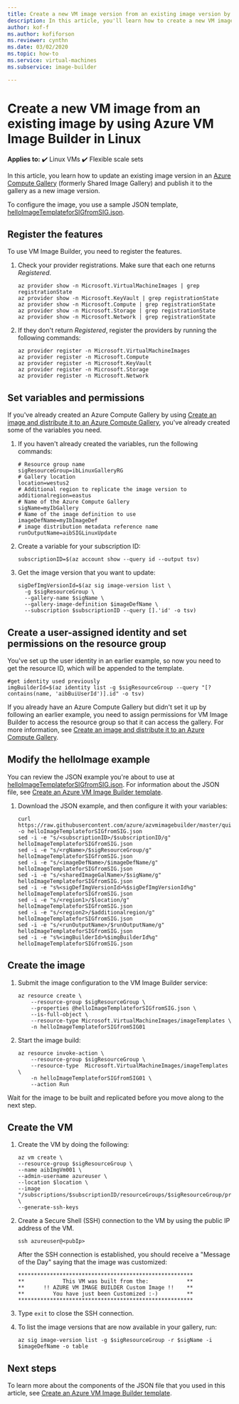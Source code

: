 ```yaml
---
title: Create a new VM image version from an existing image version by using Azure VM Image Builder in Linux
description: In this article, you'll learn how to create a new VM image version from an existing image version by using VM Image Builder in Linux.
author: kof-f
ms.author: kofiforson
ms.reviewer: cynthn
ms.date: 03/02/2020
ms.topic: how-to
ms.service: virtual-machines
ms.subservice: image-builder

---
```

# Create a new VM image from an existing image by using Azure VM Image Builder in Linux

**Applies to:** :heavy_check_mark: Linux VMs :heavy_check_mark: Flexible scale sets 

In this article, you learn how to update an existing image version in an [Azure Compute Gallery](../shared-image-galleries.md) (formerly Shared Image Gallery) and publish it to the gallery as a new image version.

To configure the image, you use a sample JSON template, [helloImageTemplateforSIGfromSIG.json](https://raw.githubusercontent.com/azure/azvmimagebuilder/master/quickquickstarts/2_Creating_a_Custom_Linux_Shared_Image_Gallery_Image_from_SIG/helloImageTemplateforSIGfromSIG.json). 

## Register the features

To use VM Image Builder, you need to register the features.

1. Check your provider registrations. Make sure that each one returns *Registered*.

    ```azurecli-interactive
    az provider show -n Microsoft.VirtualMachineImages | grep registrationState
    az provider show -n Microsoft.KeyVault | grep registrationState
    az provider show -n Microsoft.Compute | grep registrationState
    az provider show -n Microsoft.Storage | grep registrationState
    az provider show -n Microsoft.Network | grep registrationState
    ```

1. If they don't return *Registered*, register the providers by running the following commands:

    ```azurecli-interactive
    az provider register -n Microsoft.VirtualMachineImages
    az provider register -n Microsoft.Compute
    az provider register -n Microsoft.KeyVault
    az provider register -n Microsoft.Storage
    az provider register -n Microsoft.Network
    ```

## Set variables and permissions

If you've already created an Azure Compute Gallery by using [Create an image and distribute it to an Azure Compute Gallery](image-builder-gallery.md), you've already created some of the variables you need. 

1. If you haven't already created the variables, run the following commands:

    ```console
    # Resource group name 
    sigResourceGroup=ibLinuxGalleryRG
    # Gallery location 
    location=westus2
    # Additional region to replicate the image version to 
    additionalregion=eastus
    # Name of the Azure Compute Gallery 
    sigName=myIbGallery
    # Name of the image definition to use
    imageDefName=myIbImageDef
    # image distribution metadata reference name
    runOutputName=aibSIGLinuxUpdate
    ```

1. Create a variable for your subscription ID:

    ```console
    subscriptionID=$(az account show --query id --output tsv)
    ```

1. Get the image version that you want to update:

    ```azurecli
    sigDefImgVersionId=$(az sig image-version list \
      -g $sigResourceGroup \
      --gallery-name $sigName \
      --gallery-image-definition $imageDefName \
      --subscription $subscriptionID --query [].'id' -o tsv)
    ```

## Create a user-assigned identity and set permissions on the resource group

You've set up the user identity in an earlier example, so now you need to get the resource ID, which will be appended to the template.

```azurecli-interactive
#get identity used previously
imgBuilderId=$(az identity list -g $sigResourceGroup --query "[?contains(name, 'aibBuiUserId')].id" -o tsv)
```

If you already have an Azure Compute Gallery but didn't set it up by following an earlier example, you need to assign permissions for VM Image Builder to access the resource group so that it can access the gallery. For more information, see [Create an image and distribute it to an Azure Compute Gallery](image-builder-gallery.md).

## Modify the helloImage example

You can review the JSON example you're about to use at [helloImageTemplateforSIGfromSIG.json](https://raw.githubusercontent.com/azure/azvmimagebuilder/master/quickquickstarts/2_Creating_a_Custom_Linux_Shared_Image_Gallery_Image_from_SIG/helloImageTemplateforSIGfromSIG.json). For information about the JSON file, see [Create an Azure VM Image Builder template](image-builder-json.md). 


1. Download the JSON example, and then configure it with your variables: 

	```console
	curl https://raw.githubusercontent.com/azure/azvmimagebuilder/master/quickquickstarts/8_Creating_a_Custom_Linux_Shared_Image_Gallery_Image_from_SIG/helloImageTemplateforSIGfromSIG.json -o helloImageTemplateforSIGfromSIG.json
	sed -i -e "s/<subscriptionID>/$subscriptionID/g" helloImageTemplateforSIGfromSIG.json
	sed -i -e "s/<rgName>/$sigResourceGroup/g" helloImageTemplateforSIGfromSIG.json
	sed -i -e "s/<imageDefName>/$imageDefName/g" helloImageTemplateforSIGfromSIG.json
	sed -i -e "s/<sharedImageGalName>/$sigName/g" helloImageTemplateforSIGfromSIG.json
	sed -i -e "s%<sigDefImgVersionId>%$sigDefImgVersionId%g" helloImageTemplateforSIGfromSIG.json
	sed -i -e "s/<region1>/$location/g" helloImageTemplateforSIGfromSIG.json
	sed -i -e "s/<region2>/$additionalregion/g" helloImageTemplateforSIGfromSIG.json
	sed -i -e "s/<runOutputName>/$runOutputName/g" helloImageTemplateforSIGfromSIG.json
	sed -i -e "s%<imgBuilderId>%$imgBuilderId%g" helloImageTemplateforSIGfromSIG.json
	```

## Create the image

1. Submit the image configuration to the VM Image Builder service:

	```azurecli-interactive
	az resource create \
		--resource-group $sigResourceGroup \
		--properties @helloImageTemplateforSIGfromSIG.json \
		--is-full-object \
		--resource-type Microsoft.VirtualMachineImages/imageTemplates \
		-n helloImageTemplateforSIGfromSIG01
	```

1. Start the image build:

	```azurecli-interactive
	az resource invoke-action \
		--resource-group $sigResourceGroup \
		--resource-type  Microsoft.VirtualMachineImages/imageTemplates \
		-n helloImageTemplateforSIGfromSIG01 \
		--action Run 
	```

Wait for the image to be built and replicated before you move along to the next step.

## Create the VM

1. Create the VM by doing the following:

	```azurecli-interactive
	az vm create \
	--resource-group $sigResourceGroup \
	--name aibImgVm001 \
	--admin-username azureuser \
	--location $location \
	--image "/subscriptions/$subscriptionID/resourceGroups/$sigResourceGroup/providers/Microsoft.Compute/galleries/$sigName/images/$imageDefName/versions/latest" \
	--generate-ssh-keys
	```

1. Create a Secure Shell (SSH) connection to the VM by using the public IP address of the VM.

	```console
	ssh azureuser@<pubIp>
	```

	After the SSH connection is established, you should receive a "Message of the Day" saying that the image was customized:

	```output
	*******************************************************
	**            This VM was built from the:            **
	**      !! AZURE VM IMAGE BUILDER Custom Image !!    **
	**         You have just been Customized :-)         **
	*******************************************************
	```

1. Type `exit` to close the SSH connection.

1. To list the image versions that are now available in your gallery, run:

	```azurecli-interactive
	az sig image-version list -g $sigResourceGroup -r $sigName -i $imageDefName -o table
	```

## Next steps

To learn more about the components of the JSON file that you used in this article, see [Create an Azure VM Image Builder template](../linux/image-builder-json.md). 
 
